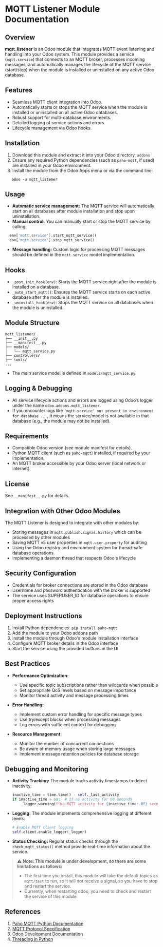 # MQTT Listener Module Documentation
## Overview
**mqtt_listener** is an Odoo module that integrates MQTT event listening and handling into your Odoo system. This module provides a service (`mqtt.service`) that connects to an MQTT broker, processes incoming messages, and automatically manages the lifecycle of the MQTT service (start/stop) when the module is installed or uninstalled on any active Odoo database.
## Features
- Seamless MQTT client integration into Odoo.
- Automatically starts or stops the MQTT service when the module is installed or uninstalled on all active Odoo databases.
- Robust support for multi-database environments.
- Detailed logging of service actions and errors.
- Lifecycle management via Odoo hooks.

## Installation
1. Download this module and extract it into your Odoo directory. `addons`
2. Ensure any required Python dependencies (such as `paho-mqtt`, if used) are installed in your Odoo environment.
3. Install the module from the Odoo Apps menu or via the command line:
``` shell
   odoo -u mqtt_listener
```
## Usage
- **Automatic service management:**
The MQTT service will automatically start on all databases after module installation and stop upon uninstallation.
- **Manual control:**
You can manually start or stop the MQTT service by calling:
``` python
  env['mqtt.service'].start_mqtt_service()
  env['mqtt.service'].stop_mqtt_service()
```
- **Message handling:**
Custom logic for processing MQTT messages should be defined in the `mqtt.service` model implementation.

## Hooks
- `_post_init_hook(env)`: Starts the MQTT service right after the module is installed on a database.
- `_auto_start_mqtt()`: Ensures the MQTT service starts on each active database after the module is installed.
- `_uninstall_hook(env)`: Stops the MQTT service on all databases when the module is uninstalled.

## Module Structure
``` 
mqtt_listener/
├── __init__.py
├── __manifest__.py
├── models/
│   └── mqtt_service.py
├── controllers/
├── tools/
...
```
- The main service model is defined in `models/mqtt_service.py`.

## Logging & Debugging
- All service lifecycle actions and errors are logged using Odoo’s logger under the name `odoo.addons.mqtt_listener`.
- If you encounter logs like `'mqtt.service' not present in environment for database ...`, it means the service/model is not available in that database (e.g., the module may not be installed).

## Requirements
- Compatible Odoo version (see module manifest for details).
- Python MQTT client (such as `paho-mqtt`) installed, if required by your implementation.
- An MQTT broker accessible by your Odoo server (local network or Internet).

## License
See `__manifest__.py` for details.


## Integration with Other Odoo Modules

The MQTT Listener is designed to integrate with other modules by:

- Storing messages in `mqtt.publish.signal.history` which can be processed by other modules
- Saving MQTT v5 user properties in `mqtt.user.property` for auditing
- Using the Odoo registry and environment system for thread-safe database operations
- Implementing a daemon thread that respects Odoo's lifecycle

## Security Configuration

- Credentials for broker connections are stored in the Odoo database
- Username and password authentication with the broker is supported
- The service uses SUPERUSER_ID for database operations to ensure proper access rights

## Deployment Instructions

1. Install Python dependencies: `pip install paho-mqtt`
2. Add the module to your Odoo addons path
3. Install the module through Odoo's module installation interface
4. Configure MQTT broker details in the Odoo interface
5. Start the service using the provided buttons in the UI

## Best Practices

- **Performance Optimization:**
  - Use specific topic subscriptions rather than wildcards when possible
  - Set appropriate QoS levels based on message importance
  - Monitor thread activity and message processing times

- **Error Handling:**
  - Implement custom error handling for specific message types
  - Use try/except blocks when processing messages
  - Log errors with sufficient context for debugging

- **Resource Management:**
  - Monitor the number of concurrent connections
  - Be aware of memory usage when storing large messages
  - Implement message retention policies for database storage

## Debugging and Monitoring

- **Activity Tracking:**
  The module tracks activity timestamps to detect inactivity:
  ```python
  inactive_time = time.time() - self._last_activity
  if inactive_time > 60:  # If no activity for 60 seconds
      _logger.warning(f"No MQTT activity for {inactive_time:.0f} seconds, checking connection...")
  ```

- **Logging:**
  The module implements comprehensive logging at different levels:
  ```python
  # Enable MQTT client logging
  self.client.enable_logger(_logger)
  ```

- **Status Checking:**
  Regular status checks through the `check_mqtt_status()` method provide real-time information about the service.

> ⚠️ **Note: This module is under development, so there are some limitations as follows:**
> - The first time you install, this module will take the default topics as `mqtt/test` to run, 
so it will not receive a signal, so you have to stop and restart the service.
> - Currently, when restarting odoo, you need to check and restart the service of this module

## References

1. [Paho MQTT Python Documentation](https://www.eclipse.org/paho/index.php?page=clients/python/index.php)
2. [MQTT Protocol Specification](https://docs.oasis-open.org/mqtt/mqtt/v5.0/mqtt-v5.0.html)
3. [Odoo Development Documentation](https://www.odoo.com/documentation/16.0/developer.html)
4. [Threading in Python](https://docs.python.org/3/library/threading.html)

